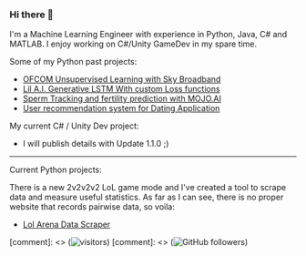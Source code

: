 ### Hi there 👋

I'm a Machine Learning Engineer with experience in Python, Java, C# and MATLAB. 
I enjoy working on C#/Unity GameDev in my spare time.

Some of my Python past projects: 

- [OFCOM Unsupervised Learning with Sky Broadband](https://github.com/MikeMNelhams/SkyBroadbandProject)
- [Lil A.I. Generative LSTM With custom Loss functions](https://github.com/MikeMNelhams/Lil-A.I.-Approaches-to-Rap-Lyric-Generation)
- [Sperm Tracking and fertility prediction with MOJO.AI](https://github.com/MikeMNelhams/SpermTracking)
- [User recommendation system for Dating Application](https://github.com/MikeMNelhams/Recommender-System-for-User-User-Ratings)

My current C# / Unity Dev project:

- I will publish details with Update 1.1.0 ;)

---

Current Python projects:

There is a new 2v2v2v2 LoL game mode and I've created a tool to scrape data and measure useful statistics. 
As far as I can see, there is no proper website that records pairwise data, so voila:
- [Lol Arena Data Scraper](https://github.com/MikeMNelhams/LoL_ArenaDataScraper) 

[comment]: <> (![visitors](https://visitor-badge.laobi.icu/badge?page_id=MikeMNelhams/MikeMNelhams))
[comment]: <> (![GitHub followers](https://img.shields.io/github/followers/MikeMNelhams))
